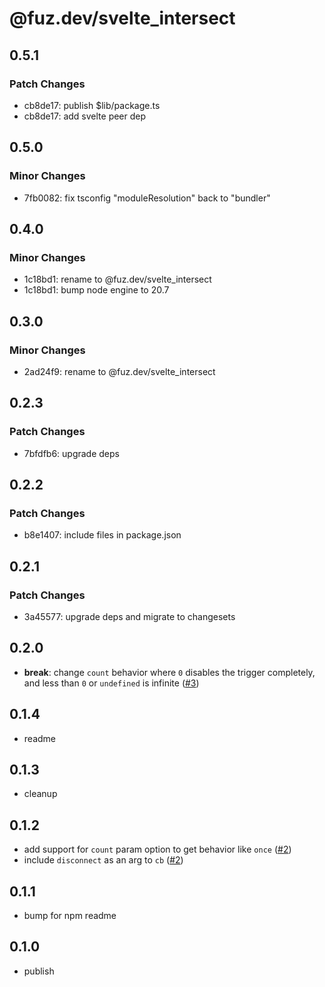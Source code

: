 # @fuz.dev/svelte_intersect

## 0.5.1

### Patch Changes

- cb8de17: publish $lib/package.ts
- cb8de17: add svelte peer dep

## 0.5.0

### Minor Changes

- 7fb0082: fix tsconfig "moduleResolution" back to "bundler"

## 0.4.0

### Minor Changes

- 1c18bd1: rename to @fuz.dev/svelte_intersect
- 1c18bd1: bump node engine to 20.7

## 0.3.0

### Minor Changes

- 2ad24f9: rename to @fuz.dev/svelte_intersect

## 0.2.3

### Patch Changes

- 7bfdfb6: upgrade deps

## 0.2.2

### Patch Changes

- b8e1407: include files in package.json

## 0.2.1

### Patch Changes

- 3a45577: upgrade deps and migrate to changesets

## 0.2.0

- **break**: change `count` behavior where `0` disables the trigger completely,
  and less than `0` or `undefined` is infinite
  ([#3](https://github.com/fuz-dev/svelte_intersect/pull/3))

## 0.1.4

- readme

## 0.1.3

- cleanup

## 0.1.2

- add support for `count` param option to get behavior like `once`
  ([#2](https://github.com/fuz-dev/svelte_intersect/pull/2))
- include `disconnect` as an arg to `cb`
  ([#2](https://github.com/fuz-dev/svelte_intersect/pull/2))

## 0.1.1

- bump for npm readme

## 0.1.0

- publish
